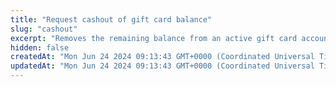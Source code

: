 ```yaml
---
title: "Request cashout of gift card balance"
slug: "cashout"
excerpt: "Removes the remaining balance from an active gift card account. For more information, see [use the gift card API](https://docs.clover.com/docs/gift-card-api)."
hidden: false
createdAt: "Mon Jun 24 2024 09:13:43 GMT+0000 (Coordinated Universal Time)"
updatedAt: "Mon Jun 24 2024 09:13:43 GMT+0000 (Coordinated Universal Time)"
---
```

